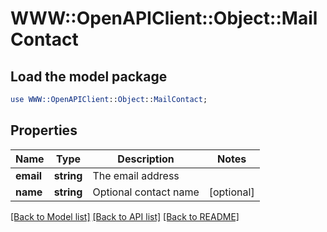 # WWW::OpenAPIClient::Object::MailContact

## Load the model package
```perl
use WWW::OpenAPIClient::Object::MailContact;
```

## Properties
Name | Type | Description | Notes
------------ | ------------- | ------------- | -------------
**email** | **string** | The email address | 
**name** | **string** | Optional contact name | [optional] 

[[Back to Model list]](../README.md#documentation-for-models) [[Back to API list]](../README.md#documentation-for-api-endpoints) [[Back to README]](../README.md)


